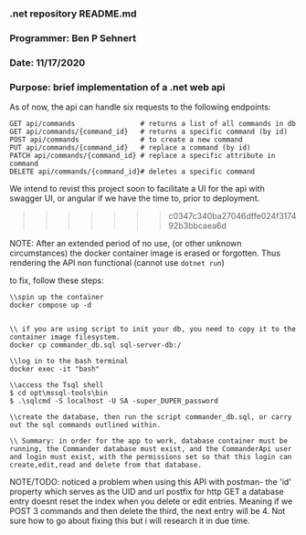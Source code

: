 ### .net repository README.md
### Programmer: Ben P Sehnert
### Date: 11/17/2020
### Purpose: brief implementation of a .net web api

As of now, the api can handle six requests to the following endpoints:

```
GET api/commands                # returns a list of all commands in db
GET api/commands/{command_id}   # returns a specific command (by id)
POST api/commands               # to create a new command
PUT api/commands/{command_id}   # replace a command (by id)
PATCH api/commands/{command_id} # replace a specific attribute in command
DELETE api/commands/{command_id}# deletes a specific command 
```
We intend to revist this project soon to facilitate a UI for the api with swagger UI, or angular if we have the time to, prior to deployment.
>>>>>>> c0347c340ba27046dffe024f317492b3bbcaea6d

NOTE: After an extended period of no use, (or other unknown circumstances) the docker container image is 
erased or forgotten. Thus rendering the API non functional (cannot use ```dotnet run```)

to fix, follow these steps:

```
\\spin up the container
docker compose up -d


\\ if you are using script to init your db, you need to copy it to the container image filesystem.
docker cp commander_db.sql sql-server-db:/

\\log in to the bash terminal
docker exec -it "bash"

\\access the Tsql shell
$ cd opt\mssql-tools\bin
$ .\sqlcmd -S localhost -U SA -super_DUPER_password

\\create the database, then run the script commander_db.sql, or carry out the sql commands outlined within.

\\ Summary: in order for the app to work, database container must be running, the Commander database must exist, and the CommanderApi user and login must exist, with the permissions set so that this login can create,edit,read and delete from that database.  
```

NOTE/TODO: noticed a problem when using this API with postman- the 'id' property which serves as the UID and url postfix for http GET a database entry
doesnt reset the index when you delete or edit entries. Meaning if we POST 3 commands and then delete the third, the next entry will be 4. Not sure
how to go about fixing this but i will research it in due time.
